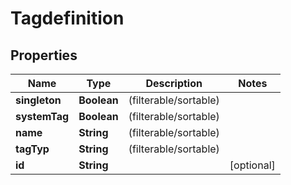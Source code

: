 
# Tagdefinition

## Properties
Name | Type | Description | Notes
------------ | ------------- | ------------- | -------------
**singleton** | **Boolean** |  (filterable/sortable) | 
**systemTag** | **Boolean** |  (filterable/sortable) | 
**name** | **String** |  (filterable/sortable) | 
**tagTyp** | **String** |  (filterable/sortable) | 
**id** | **String** |  |  [optional]




